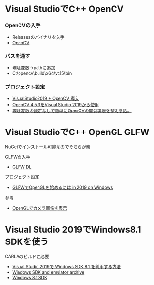# Visual StudioでC++ OpenCV

### OpenCVの入手
- Releasesのバイナリを入手
- [OpenCV](https://opencv.org/releases/)

### パスを通す
- 環境変数→pathに追加
- C:\opencv\build\x64\vc15\bin

### プロジェクト設定
- [VisualStudio2019 + OpenCV 導入](https://qiita.com/koteko/items/60936f34f21d7decf0b5)
- [OpenCV 4.5.3をVisual Studio 2019から使用](https://qiita.com/h-adachi/items/aad3401b8900438b2acd)
- [環境変数の設定なしで簡単にOpenCVの開発環境を整える話。](https://veresk.hatenablog.com/entry/2020/03/02/183000#%E3%83%A9%E3%82%A4%E3%83%96%E3%83%A9%E3%83%AA%E3%83%87%E3%82%A3%E3%83%AC%E3%82%AF%E3%83%88%E3%83%AA%E3%81%AE%E6%8C%87%E5%AE%9A%E3%82%92%E3%81%97%E3%82%88%E3%81%86)

# Visual StudioでC++ OpenGL GLFW
NuGetでインストール可能なのでそちらが楽

GLFWの入手
- [GLFW DL](https://www.glfw.org/download.html)

プロジェクト設定
-  [GLFWでOpenGLを始めるには in 2019 on Windows](https://qiita.com/kcha4tsubuyaki/items/7d6388129714ca6c48ea)

参考 
- [OpenGLでカメラ画像を表示](https://13mzawa2.hateblo.jp/entry/2016/08/04/210552)

# Visual Studio 2019でWindows8.1 SDKを使う
CARLAのビルドに必要

- [Visual Studio 2019で Windows SDK 8.1 を利用する方法](https://kagasu.hatenablog.com/entry/2019/05/08/223709)
- [Windows SDK and emulator archive](https://developer.microsoft.com/en-us/windows/downloads/sdk-archive/)
- [Windows 8.1 SDK](https://go.microsoft.com/fwlink/p/?LinkId=323507)

